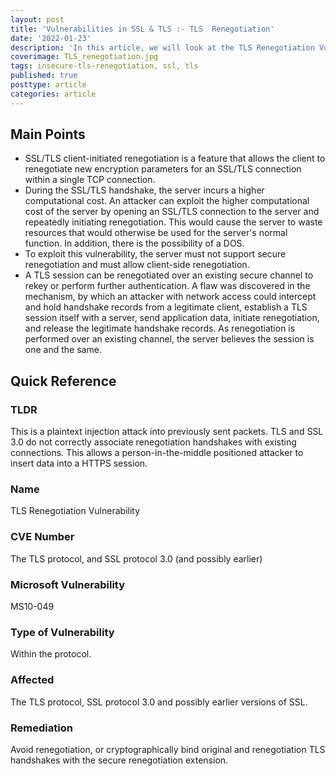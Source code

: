 ```yaml
---
layout: post
title: 'Vulnerabilities in SSL & TLS :- TLS  Renegotiation'
date: '2022-01-23'
description: 'In this article, we will look at the TLS Renegotiation Vulnerability in the SSL and TLS protocols. This is a plaintext injection attack into previously sent packets. TLS and SSL 3.0 do not correctly associate renegotiation handshakes with existing connections. This allows a person-in-the-middle positioned attacker to insert data into a HTTPS session.'
coverimage: TLS_renegotiation.jpg
tags: insecure-tls-renegotiation, ssl, tls
published: true
posttype: article
categories: article
---
```

## Main Points

- SSL/TLS client-initiated renegotiation is a feature that allows the client to renegotiate new encryption parameters for an SSL/TLS connection within a single TCP connection.
- During the SSL/TLS handshake, the server incurs a higher computational cost. An attacker can exploit the higher computational cost of the server by opening an SSL/TLS connection to the server and repeatedly initiating renegotiation. This would cause the server to waste resources that would otherwise be used for the server's normal function. In addition, there is the possibility of a DOS.
- To exploit this vulnerability, the server must not support secure renegotiation and must allow client-side renegotiation.
- A TLS session can be renegotiated over an existing secure channel to rekey or perform further authentication. A flaw was discovered in the mechanism, by which an attacker with network access could intercept and hold handshake records from a legitimate client, establish a TLS session itself with a server, send application data, initiate renegotiation, and release the legitimate handshake records. As renegotiation is performed over an existing channel, the server believes the session is one and the same.

## Quick Reference

### TLDR

This is a plaintext injection attack into previously sent packets. TLS and SSL 3.0 do not correctly associate renegotiation handshakes with existing connections. This allows a person-in-the-middle positioned attacker to insert data into a HTTPS session.
 
### Name

TLS Renegotiation Vulnerability

### CVE Number

The TLS protocol, and SSL protocol 3.0 (and possibly earlier)

### Microsoft Vulnerability

MS10-049

### Type of Vulnerability

Within the protocol. 

### Affected

The TLS protocol, SSL protocol 3.0 and possibly earlier versions of SSL. 

### Remediation

Avoid renegotiation, or cryptographically bind original and renegotiation TLS handshakes with the secure renegotiation extension.